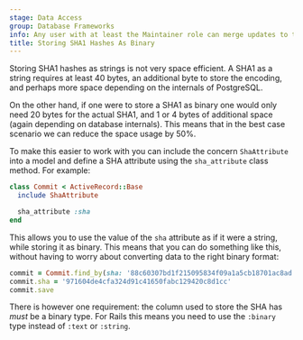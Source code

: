 ```yaml
---
stage: Data Access
group: Database Frameworks
info: Any user with at least the Maintainer role can merge updates to this content. For details, see https://docs.gitlab.com/ee/development/development_processes.html#development-guidelines-review.
title: Storing SHA1 Hashes As Binary
---
```


Storing SHA1 hashes as strings is not very space efficient. A SHA1 as a string
requires at least 40 bytes, an additional byte to store the encoding, and
perhaps more space depending on the internals of PostgreSQL.

On the other hand, if one were to store a SHA1 as binary one would only need 20
bytes for the actual SHA1, and 1 or 4 bytes of additional space (again depending
on database internals). This means that in the best case scenario we can reduce
the space usage by 50%.

To make this easier to work with you can include the concern `ShaAttribute` into
a model and define a SHA attribute using the `sha_attribute` class method. For
example:

```ruby
class Commit < ActiveRecord::Base
  include ShaAttribute

  sha_attribute :sha
end
```

This allows you to use the value of the `sha` attribute as if it were a string,
while storing it as binary. This means that you can do something like this,
without having to worry about converting data to the right binary format:

```ruby
commit = Commit.find_by(sha: '88c60307bd1f215095834f09a1a5cb18701ac8ad')
commit.sha = '971604de4cfa324d91c41650fabc129420c8d1cc'
commit.save
```

There is however one requirement: the column used to store the SHA has _must_ be
a binary type. For Rails this means you need to use the `:binary` type instead
of `:text` or `:string`.
